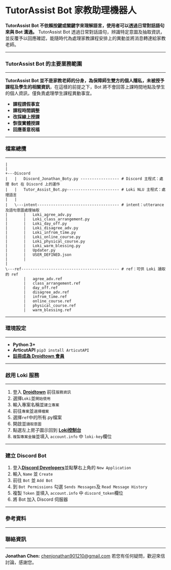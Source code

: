 # TutorAssist Bot 家教助理機器人
**TutorAssist Bot 不依賴按鍵或關鍵字來理解語言，使用者可以透過日常對話語句來與 Bot 溝通。** TutorAssist Bot 透過日常對話語句，辨識特定意圖及抽取資訊，並反覆予以回應確認，能隨時代為處理家教課程安排上的異動並將消息轉達給家教老師。

---
### TutorAssist Bot 的主要業務範圍
---
**TutorAssist Bot 並不是家教老師的分身，為保障師生雙方的個人隱私，未被授予課程及學生的相關資訊**，在這樣的前提之下，Bot 將不會回答上課時間地點及學生的個人資訊，僅負責處理學生課程異動事宜。

* **課程請假事宜**
* **課程時間調整**
* **改採線上授課**
* **恢復實體授課**
* **回應善意祝福**



---
### 檔案總攬
---
```
|
|
+---Discord
|   |   Discord_Jonathan_Boty.py ----------------- # Discord 主程式：處理 Bot 在 Discord 上的運作
|   |   Tutor_Assist_Bot.py----------------------- # Loki NLU 主程式：處理語言
|   |   
|   \---intent------------------------------------ # intent：utterance及語句意圖處理抽取                   
|       |   Loki_agree_adv.py
|       |   Loki_class_arrangement.py
|       |   Loki_day_off.py
|       |   Loki_disagree_adv.py
|       |   Loki_infrom_time.py
|       |   Loki_online_course.py
|       |   Loki_physical_course.py
|       |   Loki_warm_blessing.py
|       |   Updater.py
|       |   USER_DEFINED.json
|       |   
|               
\---ref------------------------------------------- # ref：可供 Loki 讀取的 ref
        |   agree_adv.ref
        |   class_arrangement.ref
        |   day_off.ref
        |   disagree_adv.ref
        |   infrom_time.ref
        |   online_course.ref
        |   physical_course.ref
        |   warm_blessing.ref
```
---

### 環境設定

---

* **Python 3+**
* **ArticutAPI** ```pip3 install ArticutAPI```
* [**註冊成為 Droidtown 會員**](https://api.droidtown.co/login/)


---
### 啟用 Loki 服務

---

1. 登入 **[Droidtown](https://api.droidtown.co/login/)** 前往```服務資訊```
2. 選擇```Loki```並```開始使用```
3. 輸入專案名稱並```建立專案```
4. 前往```專案```並```選擇檔案```
5. 選擇```ref```中的所有.py檔案
6. 開啟並```讀取意圖```
7. 點選左上房子圖示回到 [**Loki控制台**](https://api.droidtown.co/loki/)
8. ```複製專案金鑰```並填入 ```account.info``` 中 ```loki-key```欄位

---

### 建立 Discord Bot

1. 登入[**Discord Developers**](https://discord.com/developers/applications/)並點擊右上角的 ```New Application```
2. 輸入 ```Name``` 並 ```Create```
3. 前往 ```Bot``` 並 ```Add Bot```
4. 到 ```Bot Permissions``` 勾選 ```Sends Messages```及 ```Read Message History```
5. 複製 ```Token``` 並填入 ```account.info``` 中 ```discord_token```欄位
6. 將 Bot 加入 Discord 伺服器

---

### 參考資料



---

### 聯絡資訊

---

**Jonathan Chen:** chenjonathan901210@gmail.com
若您有任何疑問，歡迎來信討論，感謝您。
